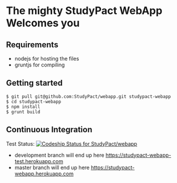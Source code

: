 The mighty StudyPact WebApp Welcomes you
========================================

Requirements
------------

* nodejs for hosting the files
* gruntjs for compiling


Getting started
---------------
```shell
$ git pull git@github.com:StudyPact/webapp.git studypact-webapp
$ cd studypact-webapp
$ npm install
$ grunt build
```

Continuous Integration
----------------------
Test Status: [ ![Codeship Status for StudyPact/webapp](https://codeship.com/projects/056550b0-4ea7-0132-13bf-323959f31113/status)](https://codeship.com/projects/47769)
* development branch will end up here https://studypact-webapp-test.herokuapp.com
* master branch will end up here https://studypact-webapp.herokuapp.com
